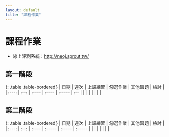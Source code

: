 ```yaml
---
layout: default
title: "課程作業"
---
```

# 課程作業

* 線上評測系統：<http://neoj.sprout.tw/>

## 第一階段

{: .table .table-bordered}
| 日期  | 週次 | 上課練習 | 勾選作業 | 其他習題 | 檢討 |
| :---: | :--: | :---- | :---- | :----- | :-- |
|  |  |  |  |  |  |

## 第二階段

{: .table .table-bordered}
| 日期  | 週次 | 上課練習 | 勾選作業 | 其他習題 | 檢討 |
| :---: | :--: | :---- | :----- | :----- | :----- |
|  |  |  |  |  |  |

